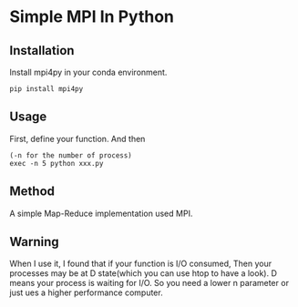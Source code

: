 # Simple MPI In Python

## Installation
Install mpi4py in your conda environment.
```
pip install mpi4py
```

## Usage
First, define your function. And then
```
(-n for the number of process)
exec -n 5 python xxx.py
```

## Method
A simple Map-Reduce implementation used MPI.

## Warning
When I use it, I found that if your function is I/O consumed, Then your processes may be at D state(which you can use htop to have a look).
D means your process is waiting for I/O. So you need a lower n parameter or just ues a higher performance computer. 
